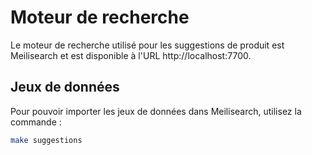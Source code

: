 # Moteur de recherche

Le moteur de recherche utilisé pour les suggestions de produit est Meilisearch et est disponible à l'URL http://localhost:7700.

## Jeux de données

Pour pouvoir importer les jeux de données dans Meilisearch, utilisez la commande :

```bash
make suggestions
```
